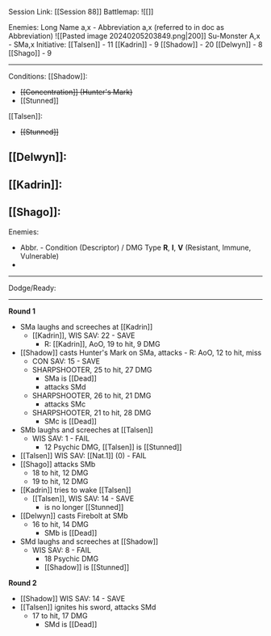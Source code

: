 Session Link:
[[Session 88]]
Battlemap:
![[]]

Enemies:
Long Name a,x - Abbreviation a,x (referred to in doc as Abbreviation)
![[Pasted image 20240205203849.png|200]]
Su-Monster A,x - SMa,x
Initiative:
[[Talsen]] - 11
[[Kadrin]] - 9
[[Shadow]] - 20
[[Delwyn]] - 8
[[Shago]] - 9

---
Conditions:
[[Shadow]]:
- ~~[[Concentration]] (Hunter's Mark)~~
- [[Stunned]]

[[Talsen]]:
- ~~[[Stunned]]~~

[[Delwyn]]:
- 

[[Kadrin]]:
- 

[[Shago]]: 
- 

Enemies:
- Abbr. - Condition (Descriptor) / DMG Type __R__, __I__, __V__ (Resistant, Immune, Vulnerable)
- 
---
Dodge/Ready:


---
**Round 1**
- SMa laughs and screeches at [[Kadrin]]
	- [[Kadrin]], WIS SAV: 22 - SAVE
		- R: [[Kadrin]], AoO, 19 to hit, 9 DMG
- [[Shadow]] casts Hunter's Mark on SMa, attacks
		- R: AoO, 12 to hit, miss
	- CON SAV: 15 - SAVE
	- SHARPSHOOTER, 25 to hit, 27 DMG
		- SMa is [[Dead]]
		- attacks SMd
	- SHARPSHOOTER, 26 to hit, 21 DMG
		- attacks SMc
	- SHARPSHOOTER, 21 to hit, 28 DMG
		- SMc is [[Dead]]
- SMb laughs and screeches at [[Talsen]]
	- WIS SAV: 1 - FAIL
		- 12 Psychic DMG, [[Talsen]] is [[Stunned]]
- [[Talsen]] WIS SAV: [[Nat.1]] (0) - FAIL
- [[Shago]] attacks SMb
	- 18 to hit, 12 DMG
	- 19 to hit, 12 DMG
- [[Kadrin]] tries to wake [[Talsen]]
	- [[Talsen]], WIS SAV: 14 - SAVE
		- is no longer [[Stunned]]
- [[Delwyn]] casts Firebolt at SMb
	- 16 to hit, 14 DMG
		- SMb is [[Dead]]
- SMd laughs and screeches at [[Shadow]]
	- WIS SAV: 8 - FAIL
		- 18 Psychic DMG
		- [[Shadow]] is [[Stunned]]

**Round 2**
- [[Shadow]] WIS SAV: 14 - SAVE
- [[Talsen]] ignites his sword, attacks SMd
	- 17 to hit, 17 DMG
		- SMd is [[Dead]]